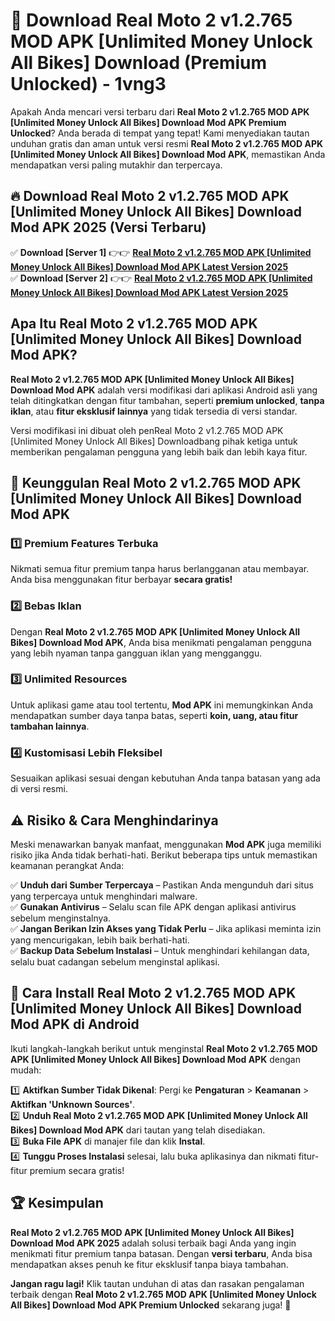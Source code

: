 # 🎯 Download Real Moto 2 v1.2.765 MOD APK [Unlimited Money Unlock All Bikes] Download (Premium Unlocked) -  1vng3

Apakah Anda mencari versi terbaru dari **Real Moto 2 v1.2.765 MOD APK [Unlimited Money Unlock All Bikes] Download Mod APK Premium Unlocked**? Anda berada di tempat yang tepat! Kami menyediakan tautan unduhan gratis dan aman untuk versi resmi **Real Moto 2 v1.2.765 MOD APK [Unlimited Money Unlock All Bikes] Download Mod APK**, memastikan Anda mendapatkan versi paling mutakhir dan terpercaya.

## 🔥 Download Real Moto 2 v1.2.765 MOD APK [Unlimited Money Unlock All Bikes] Download Mod APK 2025 (Versi Terbaru)

✅ **Download [Server 1]** 👉👉 [**Real Moto 2 v1.2.765 MOD APK [Unlimited Money Unlock All Bikes] Download Mod APK Latest Version 2025**](https://momento.my/?title=Real_Moto_2_v1.2.765_MOD_APK_[Unlimited_Money_Unlock_All_Bikes]_Download)  
✅ **Download [Server 2]** 👉👉 [**Real Moto 2 v1.2.765 MOD APK [Unlimited Money Unlock All Bikes] Download Mod APK Latest Version 2025**](https://momento.my/?title=Real_Moto_2_v1.2.765_MOD_APK_[Unlimited_Money_Unlock_All_Bikes]_Download)  

## Apa Itu Real Moto 2 v1.2.765 MOD APK [Unlimited Money Unlock All Bikes] Download Mod APK?

**Real Moto 2 v1.2.765 MOD APK [Unlimited Money Unlock All Bikes] Download Mod APK** adalah versi modifikasi dari aplikasi Android asli yang telah ditingkatkan dengan fitur tambahan, seperti **premium unlocked**, **tanpa iklan**, atau **fitur eksklusif lainnya** yang tidak tersedia di versi standar.

Versi modifikasi ini dibuat oleh penReal Moto 2 v1.2.765 MOD APK [Unlimited Money Unlock All Bikes] Downloadbang pihak ketiga untuk memberikan pengalaman pengguna yang lebih baik dan lebih kaya fitur.

## 🎯 Keunggulan Real Moto 2 v1.2.765 MOD APK [Unlimited Money Unlock All Bikes] Download Mod APK

### 1️⃣ Premium Features Terbuka
Nikmati semua fitur premium tanpa harus berlangganan atau membayar. Anda bisa menggunakan fitur berbayar **secara gratis!**

### 2️⃣ Bebas Iklan
Dengan **Real Moto 2 v1.2.765 MOD APK [Unlimited Money Unlock All Bikes] Download Mod APK**, Anda bisa menikmati pengalaman pengguna yang lebih nyaman tanpa gangguan iklan yang mengganggu.

### 3️⃣ Unlimited Resources
Untuk aplikasi game atau tool tertentu, **Mod APK** ini memungkinkan Anda mendapatkan sumber daya tanpa batas, seperti **koin, uang, atau fitur tambahan lainnya**.

### 4️⃣ Kustomisasi Lebih Fleksibel
Sesuaikan aplikasi sesuai dengan kebutuhan Anda tanpa batasan yang ada di versi resmi.

## ⚠️ Risiko & Cara Menghindarinya

Meski menawarkan banyak manfaat, menggunakan **Mod APK** juga memiliki risiko jika Anda tidak berhati-hati. Berikut beberapa tips untuk memastikan keamanan perangkat Anda:

✅ **Unduh dari Sumber Terpercaya** – Pastikan Anda mengunduh dari situs yang terpercaya untuk menghindari malware.  
✅ **Gunakan Antivirus** – Selalu scan file APK dengan aplikasi antivirus sebelum menginstalnya.  
✅ **Jangan Berikan Izin Akses yang Tidak Perlu** – Jika aplikasi meminta izin yang mencurigakan, lebih baik berhati-hati.  
✅ **Backup Data Sebelum Instalasi** – Untuk menghindari kehilangan data, selalu buat cadangan sebelum menginstal aplikasi.

## 📌 Cara Install Real Moto 2 v1.2.765 MOD APK [Unlimited Money Unlock All Bikes] Download Mod APK di Android

Ikuti langkah-langkah berikut untuk menginstal **Real Moto 2 v1.2.765 MOD APK [Unlimited Money Unlock All Bikes] Download Mod APK** dengan mudah:

1️⃣ **Aktifkan Sumber Tidak Dikenal**: Pergi ke **Pengaturan** > **Keamanan** > **Aktifkan 'Unknown Sources'**.  
2️⃣ **Unduh Real Moto 2 v1.2.765 MOD APK [Unlimited Money Unlock All Bikes] Download Mod APK** dari tautan yang telah disediakan.  
3️⃣ **Buka File APK** di manajer file dan klik **Instal**.  
4️⃣ **Tunggu Proses Instalasi** selesai, lalu buka aplikasinya dan nikmati fitur-fitur premium secara gratis!

## 🏆 Kesimpulan

**Real Moto 2 v1.2.765 MOD APK [Unlimited Money Unlock All Bikes] Download Mod APK 2025** adalah solusi terbaik bagi Anda yang ingin menikmati fitur premium tanpa batasan. Dengan **versi terbaru**, Anda bisa mendapatkan akses penuh ke fitur eksklusif tanpa biaya tambahan.

**Jangan ragu lagi!** Klik tautan unduhan di atas dan rasakan pengalaman terbaik dengan **Real Moto 2 v1.2.765 MOD APK [Unlimited Money Unlock All Bikes] Download Mod APK Premium Unlocked** sekarang juga! 🚀
